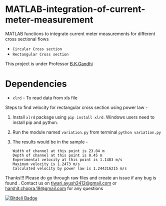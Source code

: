 MATLAB-integration-of-current-meter-measurement
===============================================

MATLAB functions to integrate current meter measurements for different cross sectional flows

-  `Circular Cross section`
-  `Rectangular Cross section`

This project is under Professor [B.K.Gandhi](http://www.iitr.ac.in/departments/ME/pages/People+Faculty+bkgmefme.html)


Dependencies
============

- `xlrd` - To read data from xls file


Steps to find velocity for rectangular cross section using power law -

1. Install `xlrd` package using `pip install xlrd`. 
   Windows users need to install pip and python.

2. Run the module named `variation.py` from terminal
   `python variation.py`

3. The results would be in the sample - 
    ```
    Width of channel at this point is 23.04 m
    Depth of channel at this point is 0.45 m
    Experimental velocity at this point is 1.1483 m/s
    Maximum velocity is 1.2473 m/s
    Calculated velocity by power law is 1.244316215 m/s
    ```

Thanks!!!
Please do go through raw files and create an issue if any bug is found .
Contact us on tiwari.ayush2412@gmail.com or harshit.chopra.19@gmail.com for any questions


[![Bitdeli Badge](https://d2weczhvl823v0.cloudfront.net/druther/matlab-integration-of-current-meter-measurement/trend.png)](https://bitdeli.com/free "Bitdeli Badge")

